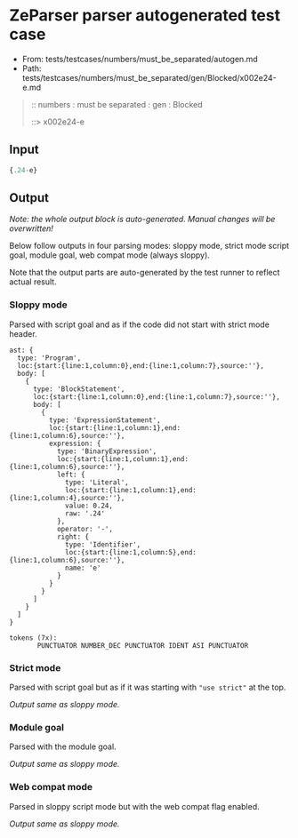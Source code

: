 # ZeParser parser autogenerated test case

- From: tests/testcases/numbers/must_be_separated/autogen.md
- Path: tests/testcases/numbers/must_be_separated/gen/Blocked/x002e24-e.md

> :: numbers : must be separated : gen : Blocked
>
> ::> x002e24-e

## Input


`````js
{.24-e}
`````

## Output

_Note: the whole output block is auto-generated. Manual changes will be overwritten!_

Below follow outputs in four parsing modes: sloppy mode, strict mode script goal, module goal, web compat mode (always sloppy).

Note that the output parts are auto-generated by the test runner to reflect actual result.

### Sloppy mode

Parsed with script goal and as if the code did not start with strict mode header.

`````
ast: {
  type: 'Program',
  loc:{start:{line:1,column:0},end:{line:1,column:7},source:''},
  body: [
    {
      type: 'BlockStatement',
      loc:{start:{line:1,column:0},end:{line:1,column:7},source:''},
      body: [
        {
          type: 'ExpressionStatement',
          loc:{start:{line:1,column:1},end:{line:1,column:6},source:''},
          expression: {
            type: 'BinaryExpression',
            loc:{start:{line:1,column:1},end:{line:1,column:6},source:''},
            left: {
              type: 'Literal',
              loc:{start:{line:1,column:1},end:{line:1,column:4},source:''},
              value: 0.24,
              raw: '.24'
            },
            operator: '-',
            right: {
              type: 'Identifier',
              loc:{start:{line:1,column:5},end:{line:1,column:6},source:''},
              name: 'e'
            }
          }
        }
      ]
    }
  ]
}

tokens (7x):
       PUNCTUATOR NUMBER_DEC PUNCTUATOR IDENT ASI PUNCTUATOR
`````

### Strict mode

Parsed with script goal but as if it was starting with `"use strict"` at the top.

_Output same as sloppy mode._

### Module goal

Parsed with the module goal.

_Output same as sloppy mode._

### Web compat mode

Parsed in sloppy script mode but with the web compat flag enabled.

_Output same as sloppy mode._
